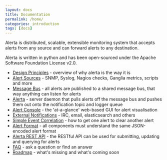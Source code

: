 ```yaml
---
layout: docs
title: Documentation
permalink: /home/
categories: introduction
tags: [docs]
---
```


Alerta is distributed, scalable, extensible monitoring system that accepts alerts from any source and can forward alerts to any destination.

Alerta is written in python and has been open-sourced under the Apache Software Foundation License v2.0.

* [Design Principles](/docs/principles) - overview of why alerta is the way it is
* [Alert Sources](/docs/integrations/) - SNMP, Syslog, Nagios checks, Ganglia metrics, scripts and more
* [Message Bus](/docs/mq/) - all alerts are published to a shared message bus, that way anything can listen for alerts
* [Alerta](wiki/Alerta-Server) - server daemon that pulls alerts off the message bus and pushes them out onto the notification topic and logger queue
* [Alert Console](/docs/console-v2/) - the 'at-a-glance' web-based GUI for alert visualisation
* [External Notifications](/docs/notifications/) - IRC, email, elasticsearch and others
* [Simple Event Correlation](/docs/correlation/) - how to get one alert to clear another alert
* [Alert Format](/docs/specification/) - all components must understand the same JSON-encoded alert format
* [Alerta REST API](/docs/rest-api/) - the RESTful API can be used for submitting, updating and querying for alerts
* [FAQ](/docs/faq/) - ask a question or find an answer
* [Roadmap](/docs/roadmap/) - what's missing and what's coming soon
